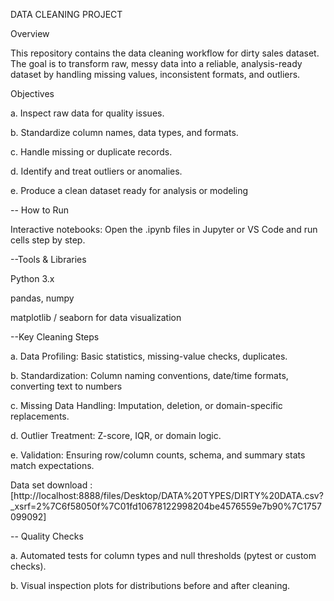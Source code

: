 DATA CLEANING PROJECT

Overview

This repository contains the data cleaning workflow for dirty sales dataset.
The goal is to transform raw, messy data into a reliable, analysis-ready dataset by handling missing values, inconsistent formats, and outliers.

Objectives

a. Inspect raw data for quality issues.

b. Standardize column names, data types, and formats.

c. Handle missing or duplicate records.

d. Identify and treat outliers or anomalies.

e. Produce a clean dataset ready for analysis or modeling


-- How to Run

Interactive notebooks: Open the .ipynb files in Jupyter or VS Code and run cells step by step.

--Tools & Libraries

Python 3.x

pandas, numpy

matplotlib / seaborn for data visualization

--Key Cleaning Steps

a. Data Profiling: Basic statistics, missing-value checks, duplicates.

b. Standardization: Column naming conventions, date/time formats, converting text to numbers

c. Missing Data Handling: Imputation, deletion, or domain-specific replacements.

d. Outlier Treatment: Z-score, IQR, or domain logic.

e. Validation: Ensuring row/column counts, schema, and summary stats match expectations.

Data set download : [http://localhost:8888/files/Desktop/DATA%20TYPES/DIRTY%20DATA.csv?_xsrf=2%7C6f58050f%7C01fd10678122998204be4576559e7b90%7C1757099092]

-- Quality Checks

a. Automated tests for column types and null thresholds (pytest or custom checks).

b. Visual inspection plots for distributions before and after cleaning.
